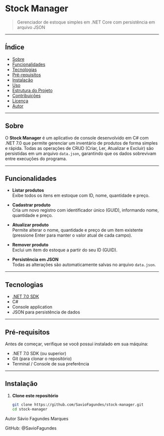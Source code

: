 # Stock Manager

> Gerenciador de estoque simples em .NET Core com persistência em arquivo JSON

---

## Índice

- [Sobre](#sobre)  
- [Funcionalidades](#funcionalidades)  
- [Tecnologias](#tecnologias)  
- [Pré-requisitos](#pré-requisitos)  
- [Instalação](#instalação)  
- [Uso](#uso)  
- [Estrutura do Projeto](#estrutura-do-projeto)  
- [Contribuições](#contribuições)  
- [Licença](#licença)  
- [Autor](#autor)  

---

## Sobre

O **Stock Manager** é um aplicativo de console desenvolvido em C# com .NET 7.0 que permite gerenciar um inventário de produtos de forma simples e rápida. Todas as operações de CRUD (Criar, Ler, Atualizar e Excluir) são persistidas em um arquivo `data.json`, garantindo que os dados sobrevivam entre execuções do programa.

---

## Funcionalidades

- **Listar produtos**  
  Exibe todos os itens em estoque com ID, nome, quantidade e preço.

- **Cadastrar produto**  
  Cria um novo registro com identificador único (GUID), informando nome, quantidade e preço.

- **Atualizar produto**  
  Permite alterar o nome, quantidade e preço de um item existente (pressione Enter para manter o valor atual de cada campo).

- **Remover produto**  
  Exclui um item do estoque a partir do seu ID (GUID).

- **Persistência em JSON**  
  Todas as alterações são automaticamente salvas no arquivo `data.json`.

---

## Tecnologias

- [.NET 7.0 SDK](https://dotnet.microsoft.com/download)  
- C#  
- Console application  
- JSON para persistência de dados  

---

## Pré-requisitos

Antes de começar, verifique se você possui instalado em sua máquina:

- .NET 7.0 SDK (ou superior)  
- Git (para clonar o repositório)  
- Terminal / Console de sua preferência  

---

## Instalação

1. **Clone este repositório**

   ```bash
   git clone https://github.com/SavioFagundes/stock-manager.git
   cd stock-manager

Autor
Sávio Fagundes Marques

GitHub: @SavioFagundes

